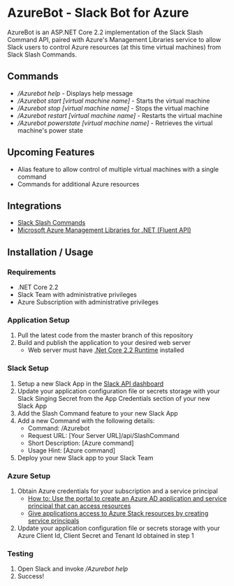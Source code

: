 # AzureBot - Slack Bot for Azure
AzureBot is an ASP.NET Core 2.2 implementation of the Slack Slash Command API, paired with Azure's Management Libraries service to allow Slack users to control Azure resources (at this time virtual machines) from Slack Slash Commands.

## Commands
* */Azurebot help* - Displays help message
* */Azurebot start [virtual machine name]* - Starts the virtual machine
* */Azurebot stop [virtual machine name]* - Stops the virtual machine
* */Azurebot restart [virtual machine name]* - Restarts the virtual machine
* */Azurebot powerstate [virtual machine name]* - Retrieves the virtual machine's power state 

## Upcoming Features
* Alias feature to allow control of multiple virtual machines with a single command
* Commands for additional Azure resources

## Integrations
* [Slack Slash Commands](https://api.slack.com/slash-commands)
* [Microsoft Azure Management Libraries for .NET (Fluent API)](https://github.com/Azure/azure-libraries-for-net)

## Installation / Usage

### Requirements
* .NET Core 2.2
* Slack Team with administrative privileges
* Azure Subscription with administrative privileges

### Application Setup
1. Pull the latest code from the master branch of this repository
1. Build and publish the application to your desired web server
    * Web server must have [.Net Core 2.2 Runtime](https://dotnet.microsoft.com/download/dotnet-core/2.2) installed 

### Slack Setup
1. Setup a new Slack App in the [Slack API dashboard](https://api.slack.com/apps)
1. Update your application configuration file or secrets storage with your Slack Singing Secret from the App Credentials section of your new Slack App
1. Add the Slash Command feature to your new Slack App
1. Add a new Command with the following details:
    * Command: /Azurebot
    * Request URL: [Your Server URL]/api/SlashCommand
    * Short Description: [Azure command]
    * Usage Hint: [Azure command]
1. Deploy your new Slack app to your Slack Team

### Azure Setup
1. Obtain Azure credentials for your subscription and a service principal
    * [How to: Use the portal to create an Azure AD application and service principal that can access resources](https://docs.microsoft.com/en-us/azure/active-directory/develop/howto-create-service-principal-portal)
    * [Give applications access to Azure Stack resources by creating service principals](https://docs.microsoft.com/en-us/azure/azure-stack/user/azure-stack-create-service-principals#assign-role-to-service-principal)
1. Update your application configuration file or secrets storage with your Azure Client Id, Client Secret and Tenant Id obtained in step 1

### Testing
1. Open Slack and invoke */Azurebot help*
1. Success!